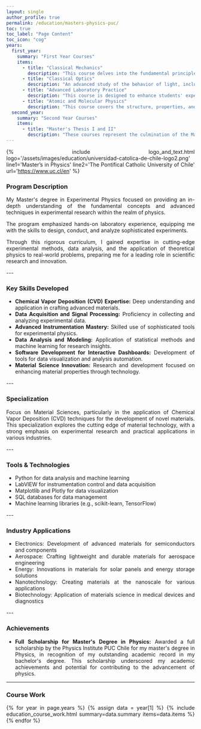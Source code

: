 ```yaml
---
layout: single  
author_profile: true 
permalink: /education/masters-physics-puc/
toc: true
toc_label: "Page Content"
toc_icon: "cog"
years:
  first_year:
    summary: "First Year Courses"
    items:
      - title: "Classical Mechanics"
        description: "This course delves into the fundamental principles of classical mechanics, covering topics such as Newton's laws, conservation laws, systems of particles, rigid body dynamics, and oscillatory motion. It emphasizes mathematical modeling and problem-solving in physical scenarios, requiring students to apply theoretical concepts to practical situations."
      - title: "Classical Optics"
        description: "An advanced study of the behavior of light, including wave optics, ray optics, and optical instruments. The course covers phenomena such as interference, diffraction, polarization, and the propagation of light through various media. Students will explore both the theoretical frameworks and experimental techniques used in classical optics."
      - title: "Advanced Laboratory Practice"
        description: "This course is designed to enhance students' experimental skills and understanding of physical phenomena through advanced laboratory experiments. It covers a wide range of topics and techniques, requiring students to design experiments, collect and analyze data, and interpret results in the context of theoretical physics."
      - title: "Atomic and Molecular Physics"
        description: "This course covers the structure, properties, and behavior of atoms and molecules. Topics include quantum mechanics applied to atomic and molecular systems, spectroscopy, and the interaction of electromagnetic radiation with matter. Students will explore both the theoretical underpinnings and experimental evidence of atomic and molecular physics."
  second_year:
    summary: "Second Year Courses"
    items:
      - title: "Master's Thesis I and II"
        description: "These courses represent the culmination of the Master's program, where students are required to conduct original research under the supervision of a faculty advisor. The thesis project is expected to contribute new knowledge to the field of experimental physics, demonstrating the student's ability to perform independent research, analyze data, and communicate findings effectively."
---
```

<style>
  li, p {
    text-align: justify;
  }
</style>

<style>
  li, p {
    text-align: justify;
  }
</style>

{% include logo_and_text.html logo='/assets/images/education/universidad-catolica-de-chile-logo2.png' line1='Master’s in Physics' line2='The Pontifical Catholic University of Chile' url='https://www.uc.cl/en' %}

### Program Description
<section>
      <p>My Master's degree in Experimental Physics focused on providing an in-depth understanding of the fundamental concepts and advanced techniques in experimental research within the realm of physics.</p>
      <p>The program emphasized hands-on laboratory experience, equipping me with the skills to design, conduct, and analyze sophisticated experiments.</p>
      <p>Through this rigorous curriculum, I gained expertise in cutting-edge experimental methods, data analysis, and the application of theoretical physics to real-world problems, preparing me for a leading role in scientific research and innovation.</p>

</section>
---

### Key Skills Developed
<section>
    <ul>
        <li><strong>Chemical Vapor Deposition (CVD) Expertise:</strong> Deep understanding and application in crafting advanced materials.</li>
        <li><strong>Data Acquisition and Signal Processing:</strong> Proficiency in collecting and analyzing experimental data.</li>
        <li><strong>Advanced Instrumentation Mastery:</strong> Skilled use of sophisticated tools for experimental physics.</li>
        <li><strong>Data Analysis and Modeling:</strong> Application of statistical methods and machine learning for research insights.</li>
        <li><strong>Software Development for Interactive Dashboards:</strong> Development of tools for data visualization and analysis automation.</li>
        <li><strong>Material Science Innovation:</strong> Research and development focused on enhancing material properties through technology.</li>
    </ul>
</section>
---

### Specialization
<section>
    <p>Focus on Material Sciences, particularly in the application of Chemical Vapor Deposition (CVD) techniques for the development of novel materials. This specialization explores the cutting edge of material technology, with a strong emphasis on experimental research and practical applications in various industries.</p>
</section>
---

### Tools & Technologies
<section>
    <ul>
        <li>Python for data analysis and machine learning</li>
        <li>LabVIEW for instrumentation control and data acquisition</li>
        <li>Matplotlib and Plotly for data visualization</li>
        <li>SQL databases for data management</li>
        <li>Machine learning libraries (e.g., scikit-learn, TensorFlow)</li>
    </ul>
</section>
---

### Industry Applications
<section>
    <ul>
        <li>Electronics: Development of advanced materials for semiconductors and components</li>
        <li>Aerospace: Crafting lightweight and durable materials for aerospace engineering</li>
        <li>Energy: Innovations in materials for solar panels and energy storage solutions</li>
        <li>Nanotechnology: Creating materials at the nanoscale for various applications</li>
        <li>Biotechnology: Application of materials science in medical devices and diagnostics</li>
    </ul>
</section>
---

### Achievements
<section>
    <ul>
        <li><strong>Full Scholarship for Master's Degree in Physics:</strong> Awarded a full scholarship by the Physics Institute PUC Chile for my master's degree in Physics, in recognition of my outstanding academic record in my bachelor's degree. This scholarship underscored my academic achievements and potential for contributing to the advancement of physics.</li>
    </ul>
</section>

---
### Course Work
{% for year in page.years %}
    {% assign data = year[1] %}
    {% include education_course_work.html summary=data.summary items=data.items %}
{% endfor %}